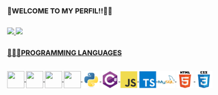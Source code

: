 ### 👋WELCOME TO MY PERFIL!!🥳🥳

##
<div>
<a href="https://github.com/LucasCapucci">
<img height="145em" src="https://github-readme-stats.vercel.app/api?username=lucascapucci&theme=vision-friendly-dark&show_icons=true"/>                     
<img height="145em" src="https://github-readme-stats.vercel.app/api/top-langs/?username=lucascapucci&layout=compact&langs_count=8&theme=vision-friendly-dark"/>
</div>
  
##
  
### 🧑🏻‍💻PROGRAMMING LANGUAGES 

<div style="display: inline_block"><br>
<img align ="center" src="https://cdn.jsdelivr.net/gh/devicons/devicon/icons/linux/linux-original.svg" width="40" height="40"/>
<img align ="center" src="https://cdn.jsdelivr.net/gh/devicons/devicon/icons/bash/bash-original.svg" width="40" height="40" />
<img align ="center" src="https://cdn.jsdelivr.net/gh/devicons/devicon/icons/c/c-original.svg" width="40" height="40"/>
<img align ="center" src="https://cdn.jsdelivr.net/gh/devicons/devicon/icons/java/java-original-wordmark.svg" width="40" height="40"/> 
<img align ="center" src="https://raw.githubusercontent.com/devicons/devicon/master/icons/python/python-original.svg" alt="python" width="40" height="40"/>
<img align ="center" src="https://raw.githubusercontent.com/devicons/devicon/master/icons/csharp/csharp-original.svg" alt="csharp" width="40" height="40"/>
<img align ="center" src="https://raw.githubusercontent.com/devicons/devicon/master/icons/javascript/javascript-original.svg" alt="javascript" width="40" height="40"/> 
<img align ="center" src="https://raw.githubusercontent.com/devicons/devicon/master/icons/typescript/typescript-original.svg" alt="typescript" width="40" height="40"/>  
<img align ="center" src="https://raw.githubusercontent.com/devicons/devicon/master/icons/mysql/mysql-original-wordmark.svg" alt="mysql" width="40" height="40"/>
<img align ="center" src="https://raw.githubusercontent.com/devicons/devicon/master/icons/html5/html5-original-wordmark.svg" alt="html5" width="40" height="40"/> 
<img align ="center" src="https://raw.githubusercontent.com/devicons/devicon/master/icons/css3/css3-original-wordmark.svg" alt="css3" width="40" height="40"/> 
</div>
  
